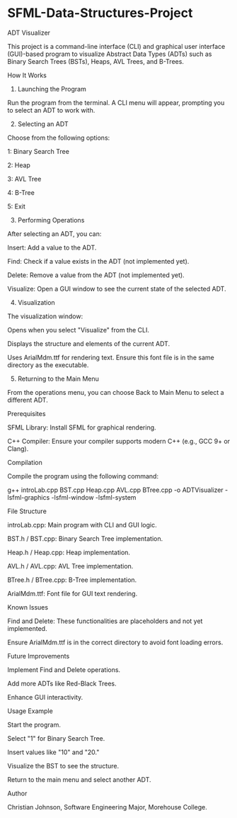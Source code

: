 # SFML-Data-Structures-Project

ADT Visualizer

This project is a command-line interface (CLI) and graphical user interface (GUI)-based program to visualize Abstract Data Types (ADTs) such as Binary Search Trees (BSTs), Heaps, AVL Trees, and B-Trees.

How It Works

1. Launching the Program

Run the program from the terminal. A CLI menu will appear, prompting you to select an ADT to work with.

2. Selecting an ADT

Choose from the following options:

1: Binary Search Tree

2: Heap

3: AVL Tree

4: B-Tree

5: Exit

3. Performing Operations

After selecting an ADT, you can:

Insert: Add a value to the ADT.

Find: Check if a value exists in the ADT (not implemented yet).

Delete: Remove a value from the ADT (not implemented yet).

Visualize: Open a GUI window to see the current state of the selected ADT.

4. Visualization

The visualization window:

Opens when you select "Visualize" from the CLI.

Displays the structure and elements of the current ADT.

Uses ArialMdm.ttf for rendering text. Ensure this font file is in the same directory as the executable.

5. Returning to the Main Menu

From the operations menu, you can choose Back to Main Menu to select a different ADT.

Prerequisites

SFML Library: Install SFML for graphical rendering.

C++ Compiler: Ensure your compiler supports modern C++ (e.g., GCC 9+ or Clang).

Compilation

Compile the program using the following command:

g++ introLab.cpp BST.cpp Heap.cpp AVL.cpp BTree.cpp -o ADTVisualizer -lsfml-graphics -lsfml-window -lsfml-system

File Structure

introLab.cpp: Main program with CLI and GUI logic.

BST.h / BST.cpp: Binary Search Tree implementation.

Heap.h / Heap.cpp: Heap implementation.

AVL.h / AVL.cpp: AVL Tree implementation.

BTree.h / BTree.cpp: B-Tree implementation.

ArialMdm.ttf: Font file for GUI text rendering.

Known Issues

Find and Delete: These functionalities are placeholders and not yet implemented.

Ensure ArialMdm.ttf is in the correct directory to avoid font loading errors.

Future Improvements

Implement Find and Delete operations.

Add more ADTs like Red-Black Trees.

Enhance GUI interactivity.

Usage Example

Start the program.

Select "1" for Binary Search Tree.

Insert values like "10" and "20."

Visualize the BST to see the structure.

Return to the main menu and select another ADT.

Author

Christian Johnson, Software Engineering Major, Morehouse College.

